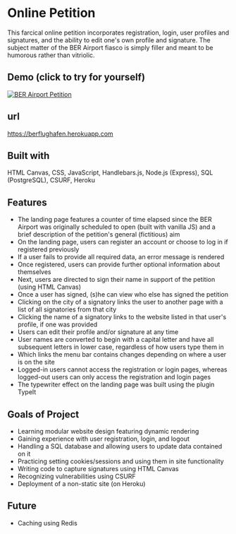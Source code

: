 # Online Petition

This farcical online petition incorporates registration, login, user profiles and signatures, and the ability to edit one's own profile and signature. The subject matter of the BER Airport fiasco is simply filler and meant to be humorous rather than vitriolic.

## Demo (click to try for yourself)

[![BER Airport Petition](petition-registration.gif)](https://berflughafen.herokuapp.com)

## url

https://berflughafen.herokuapp.com

## Built with

HTML Canvas, CSS, JavaScript, Handlebars.js, Node.js (Express), SQL (PostgreSQL), CSURF, Heroku

## Features

-   The landing page features a counter of time elapsed since the BER Airport was originally scheduled to open (built with vanilla JS) and a brief description of the petition's general (fictitious) aim
-   On the landing page, users can register an account or choose to log in if registered previously
-   If a user fails to provide all required data, an error message is rendered
-   Once registered, users can provide further optional information about themselves
-   Next, users are directed to sign their name in support of the petition (using HTML Canvas)
-   Once a user has signed, (s)he can view who else has signed the petition
-   Clicking on the city of a signatory links the user to another page with a list of all signatories from that city
-   Clicking the name of a signatory links to the website listed in that user's profile, if one was provided
-   Users can edit their profile and/or signature at any time
-   User names are converted to begin with a capital letter and have all subsequent letters in lower case, regardless of how users type them in
-   Which links the menu bar contains changes depending on where a user is on the site
-   Logged-in users cannot access the registration or login pages, whereas logged-out users can only access the registration and login pages
-   The typewriter effect on the landing page was built using the plugin TypeIt

## Goals of Project

-   Learning modular website design featuring dynamic rendering
-   Gaining experience with user registration, login, and logout
-   Handling a SQL database and allowing users to update data contained on it
-   Practicing setting cookies/sessions and using them in site functionality
-   Writing code to capture signatures using HTML Canvas
-   Recognizing vulnerabilities using CSURF
-   Deployment of a non-static site (on Heroku)

## Future

-   Caching using Redis